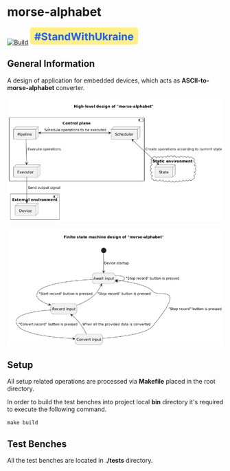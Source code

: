 # morse-alphabet

[![Build](https://github.com/YarikRevich/morse-alphabet/actions/workflows/build.yml/badge.svg)](https://github.com/YarikRevich/morse-alphabet/actions/workflows/build.yml)
[![StandWithUkraine](https://raw.githubusercontent.com/vshymanskyy/StandWithUkraine/main/badges/StandWithUkraine.svg)](https://github.com/vshymanskyy/StandWithUkraine/blob/main/docs/README.md)

## General Information

A design of application for embedded devices, which acts as **ASCII-to-morse-alphabet** converter.

![](./docs/high-level-design.png)

![](./docs/finite-state-machine-design.png)

## Setup

All setup related operations are processed via **Makefile** placed in the root directory.

In order to build the test benches into project local **bin** directory it's required to execute the following command.
```shell
make build
```

## Test Benches

All the test benches are located in **./tests** directory. 